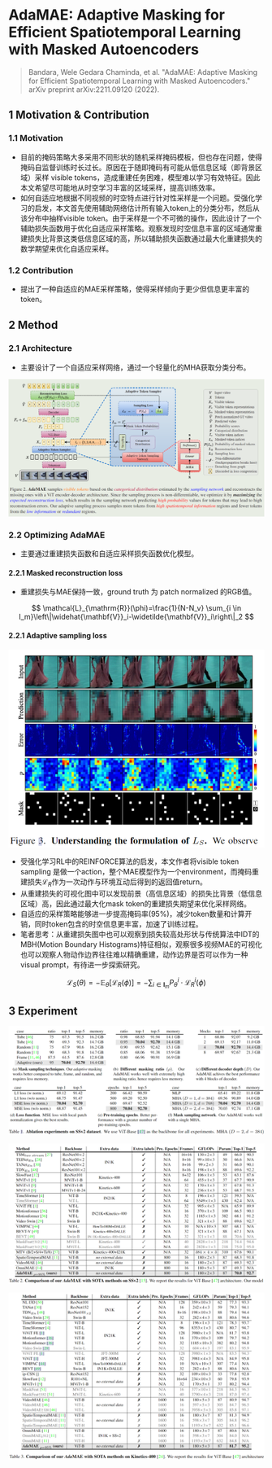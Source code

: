 # AdaMAE: Adaptive Masking for Efficient Spatiotemporal Learning with Masked Autoencoders

> Bandara, Wele Gedara Chaminda, et al. "AdaMAE: Adaptive Masking for Efficient Spatiotemporal Learning with Masked Autoencoders." arXiv preprint arXiv:2211.09120 (2022).

## 1 Motivation & Contribution

### 1.1 Motivation

- 目前的掩码策略大多采用不同形状的随机采样掩码模板，但也存在问题，使得掩码自监督训练时长过长。原因在于随即掩码有可能从低信息区域（即背景区域）采样 visible tokens，造成重建任务困难，模型难以学习有效特征。因此本文希望尽可能地从时空学习丰富的区域采样，提高训练效率。
- 如何自适应地根据不同视频的时空特点进行针对性采样是一个问题。受强化学习的启发，本文首先使用辅助网络估计所有输入token上的分类分布，然后从该分布中抽样visible token。由于采样是一个不可微的操作，因此设计了一个辅助损失函数用于优化自适应采样策略。观察发现时空信息丰富的区域通常重建损失比背景这类低信息区域的高，所以辅助损失函数通过最大化重建损失的数学期望来优化自适应采样。

### 1.2 Contribution

- 提出了一种自适应的MAE采样策略，使得采样倾向于更少但信息更丰富的token。

## 2 Method

### 2.1 Architecture

- 主要设计了一个自适应采样网络，通过一个轻量化的MHA获取分类分布。

![1](images/AdaMAE_1.png)

### 2.2 Optimizing AdaMAE

- 主要通过重建损失函数和自适应采样损失函数优化模型。

#### 2.2.1 Masked reconstruction loss

- 重建损失与MAE保持一致，ground truth 为 patch normalized 的RGB值。

$$
\mathcal{L}_{\mathrm{R}}(\phi)=\frac{1}{N-N_v} \sum_{i \in I_m}\left\|\widehat{\mathbf{V}}_i-\widetilde{\mathbf{V}}_i\right\|_2
$$

#### 2.2.1 Adaptive sampling loss

![2](images/AdaMAE_2.png)

- 受强化学习RL中的REINFORCE算法的启发，本文作者将visible token sampling 是做一个action，整个MAE模型作为一个environment，而掩码重建损失$\mathcal{L}_R$作为一次动作与环境互动后得到的返回值return。
- 从重建损失的可视化图中可以发现前景（高信息区域）的损失比背景（低信息区域）高，因此通过最大化mask token的重建损失期望来优化采样网络。
- 自适应的采样策略能够进一步提高掩码率(95%)，减少token数量和计算开销，同时token包含的时空信息更丰富，加速了训练过程。
- 笔者思考：从重建损失图中也可以观察到损失较高处形状与传统算法中IDT的MBH(Motion Boundary Histograms)特征相似，观察很多视频MAE的可视化也可以观察人物动作边界往往难以精确重建，动作边界是否可以作为一种visual prompt，有待进一步探索研究。

$$
\mathcal{L}_S(\theta)=-\mathbb{E}_\theta\left[\mathcal{L}_R(\phi)\right]=-\sum_{i \in \mathbf{I}_m} P_\theta^i \cdot \mathcal{L}_R^i(\phi)
$$

## 3 Experiment

![3](images/AdaMAE_3.png)

![4](images/AdaMAE_4.png)

![5](images/AdaMAE_5.png)
